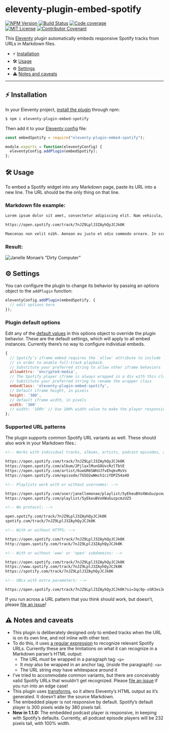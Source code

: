 # eleventy-plugin-embed-spotify

[![NPM Version](https://img.shields.io/npm/v/eleventy-plugin-embed-spotify?style=for-the-badge)](https://www.npmjs.com/package/eleventy-plugin-embed-spotify)
[![Build Status](https://img.shields.io/travis/com/gfscott/eleventy-plugin-embed-spotify/main?style=for-the-badge)](https://travis-ci.com/github/gfscott/eleventy-plugin-embed-spotify)
[![Code coverage](https://img.shields.io/codecov/c/gh/gfscott/eleventy-plugin-embed-spotify/main?style=for-the-badge)](https://codecov.io/gh/gfscott/eleventy-plugin-embed-spotify)\
[![MIT License](https://img.shields.io/github/license/gfscott/eleventy-plugin-embed-spotify?style=for-the-badge)](https://github.com/gfscott/eleventy-plugin-embed-spotify/blob/master/LICENSE)
[![Contributor Covenant](https://img.shields.io/badge/Contributor%20Covenant-v2.0-ff69b4.svg?style=for-the-badge)](code_of_conduct.md)

This [Eleventy](https://www.11ty.dev/) plugin automatically embeds responsive Spotify tracks from URLs in Markdown files.

- ⚡️ [Installation](#install-in-eleventy)
- 🛠 [Usage](#usage)
- ⚙️ [Settings](#settings)
- ⚠️ [Notes and caveats](#notes-and-caveats)

---
<span id="install-in-eleventy"></span>
## ⚡️ Installation

In your Eleventy project, [install the plugin](https://www.11ty.dev/docs/plugins/#adding-a-plugin) through npm:

```sh
$ npm i eleventy-plugin-embed-spotify
```

Then add it to your [Eleventy config](https://www.11ty.dev/docs/config/) file:

```javascript
const embedSpotify = require("eleventy-plugin-embed-spotify");

module.exports = function(eleventyConfig) {
  eleventyConfig.addPlugin(embedSpotify);
};
```

<span id="usage"></span>
## 🛠 Usage

To embed a Spotify widget into any Markdown page, paste its URL into a new line. The URL should be the only thing on that line.

### Markdown file example:

```markdown
Lorem ipsum dolor sit amet, consectetur adipiscing elit. Nam vehicula, elit vel condimentum porta, purus.

https://open.spotify.com/track/7nJZ9LplJ3ZAyhQyJCJk0K

Maecenas non velit nibh. Aenean eu justo et odio commodo ornare. In scelerisque sapien at.
```

### Result:

![Janelle Monae’s “Dirty Computer”](https://user-images.githubusercontent.com/547470/78504267-f70eb980-7739-11ea-8206-9862782b1f80.png)

<span id="settings"></span>
## ⚙️ Settings

You can configure the plugin to change its behavior by passing an options object to the `addPlugin` function:

```javascript
eleventyConfig.addPlugin(embedSpotify, {
  // edit options here
});
```

### Plugin default options

Edit any of the [default values](lib/pluginDefaults.js) in this options object to override the plugin behavior. These are the default settings, which will apply to all embed instances. Currently there’s no way to configure individual embeds.

```javascript
{
  // Spotify’s iframe embed requires the `allow` attribute to include `encrypted-media`
  // in order to enable full-track playback.
  // Substitute your preferred string to allow other iframe behaviors
  allowAttrs: 'encrypted-media',
  // The Spotify player iframe is always wrapped in a div with this class.
  // Substitute your preferred string to rename the wrapper class
  embedClass: 'eleventy-plugin-embed-spotify',
  // Default iframe height, in pixels
  height: '380',
  // default iframe width, in pixels
  width: '300'
  // width: '100%' // Use 100% width value to make the player responsive!
};
```

### Supported URL patterns

The plugin supports common Spotify URL variants as well. These should also work in your Markdown files.:

```markdown
<!-- Works with individual tracks, albums, artists, podcast episodes, and playlists: -->

https://open.spotify.com/track/7nJZ9LplJ3ZAyhQyJCJk0K
https://open.spotify.com/album/2PjlaxlMunGOUvcRzlTbtE
https://open.spotify.com/artist/6ueGR6SWhUJfvEhqkvMsVs
https://open.spotify.com/episode/7G5O2wWmch1ciYDPZS4a4O

<!-- Playlists work with or without usernames: -->

https://open.spotify.com/user/janellemonae/playlist/5yEkeuBVoXWuGuzpcmzUZ5
https://open.spotify.com/playlist/5yEkeuBVoXWuGuzpcmzUZ5

<!-- No protocol: -->

open.spotify.com/track/7nJZ9LplJ3ZAyhQyJCJk0K
spotify.com/track/7nJZ9LplJ3ZAyhQyJCJk0K

<!-- With or without HTTPS: -->

https://open.spotify.com/track/7nJZ9LplJ3ZAyhQyJCJk0K
http://open.spotify.com/track/7nJZ9LplJ3ZAyhQyJCJk0K

<!-- With or without 'www' or 'open' subdomains: -->

https://open.spotify.com/track/7nJZ9LplJ3ZAyhQyJCJk0K
https://www.spotify.com/track/7nJZ9LplJ3ZAyhQyJCJk0K
https://spotify.com/track/7nJZ9LplJ3ZAyhQyJCJk0K

<!-- URLs with extra parameters: -->

https://open.spotify.com/track/7nJZ9LplJ3ZAyhQyJCJk0K?si=3qc9p-sGR3es3e8kkP9VFA
```

If you run across a URL pattern that you think should work, but doesn’t, please [file an issue](https://github.com/gfscott/eleventy-plugin-embed-spotify/issues/new)!

<span id="notes-and-caveats"></span>
## ⚠️ Notes and caveats

- This plugin is deliberately designed _only_ to embed tracks when the URL is on its own line, and not inline with other text.
- To do this, it uses [a regular expression](lib/spotPattern.js) to recognize relevant Spotify URLs. Currently these are the limitations on what it can recognize in a Markdown parser’s HTML output:
  - The URL *must* be wrapped in a paragraph tag: `<p>`
  - It *may* also be wrapped in an anchor tag, (*inside* the paragraph): `<a>`
  - The URL string *may* have whitespace around it
- I’ve tried to accommodate common variants, but there are conceivably valid Spotify URLs that wouldn’t get recognized. Please [file an issue](https://github.com/gfscott/eleventy-plugin-embed-spotify/issues/new) if you run into an edge case!
- This plugin uses [transforms](https://www.11ty.dev/docs/config/#transforms), so it alters Eleventy’s HTML output as it’s generated. It doesn’t alter the source Markdown.
- The embedded player is not responsive by default. Spotify’s default player is 300 pixels wide by 380 pixels tall.
- **New in 1.1.0:** The embedded podcast player _is_ responsive, in keeping with Spotify’s defaults. Currently, all podcast episode players will be 232 pixels tall, with 100% width.